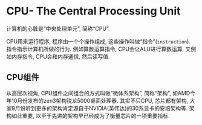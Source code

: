 # CPU- The Central Processing Unit

计算机的心脏是“中央处理单元”, 简称“CPU”.

CPU用来运行程序, 程序由一个个操作组成, 这些操作叫做“指令”(`instruction`). 指令指示计算机所做的行为. 例如算数运算指令,  CPU会让ALU进行算数运算, 又例如内存指令, CPU会和内存通信, 然后读写值.

## CPU组件

从高层次视角, CPU组件之间组合的方式叫做“微体系架构”, 简称“架构”, 如AMD今年10月份发布的zen3架构锐龙5000桌面处理器. 其实不只CPU, 芯片都有架构, 大家9月份听到更多的架构肯定源自于NVIDIA(英伟达)的30系显卡的安培架构等.  架构如此重要, 以至于先进的架构早已经成为了衡量芯片的一项重要指标.

